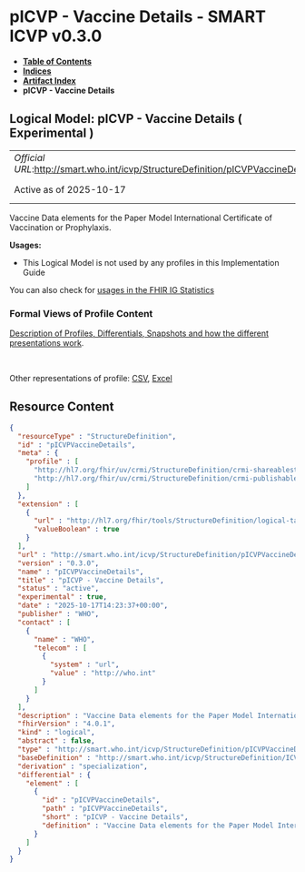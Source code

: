 # pICVP - Vaccine Details - SMART ICVP v0.3.0

* [**Table of Contents**](toc.md)
* [**Indices**](indices.md)
* [**Artifact Index**](artifacts.md)
* **pICVP - Vaccine Details**

## Logical Model: pICVP - Vaccine Details ( Experimental ) 

| | |
| :--- | :--- |
| *Official URL*:http://smart.who.int/icvp/StructureDefinition/pICVPVaccineDetails | *Version*:0.3.0 |
| Active as of 2025-10-17 | *Computable Name*:pICVPVaccineDetails |

 
Vaccine Data elements for the Paper Model International Certificate of Vaccination or Prophylaxis. 

**Usages:**

* This Logical Model is not used by any profiles in this Implementation Guide

You can also check for [usages in the FHIR IG Statistics](https://packages2.fhir.org/xig/smart.who.int.icvp|current/StructureDefinition/pICVPVaccineDetails)

### Formal Views of Profile Content

 [Description of Profiles, Differentials, Snapshots and how the different presentations work](http://build.fhir.org/ig/FHIR/ig-guidance/readingIgs.html#structure-definitions). 

 

Other representations of profile: [CSV](StructureDefinition-pICVPVaccineDetails.csv), [Excel](StructureDefinition-pICVPVaccineDetails.xlsx) 



## Resource Content

```json
{
  "resourceType" : "StructureDefinition",
  "id" : "pICVPVaccineDetails",
  "meta" : {
    "profile" : [
      "http://hl7.org/fhir/uv/crmi/StructureDefinition/crmi-shareablestructuredefinition",
      "http://hl7.org/fhir/uv/crmi/StructureDefinition/crmi-publishablestructuredefinition"
    ]
  },
  "extension" : [
    {
      "url" : "http://hl7.org/fhir/tools/StructureDefinition/logical-target",
      "valueBoolean" : true
    }
  ],
  "url" : "http://smart.who.int/icvp/StructureDefinition/pICVPVaccineDetails",
  "version" : "0.3.0",
  "name" : "pICVPVaccineDetails",
  "title" : "pICVP - Vaccine Details",
  "status" : "active",
  "experimental" : true,
  "date" : "2025-10-17T14:23:37+00:00",
  "publisher" : "WHO",
  "contact" : [
    {
      "name" : "WHO",
      "telecom" : [
        {
          "system" : "url",
          "value" : "http://who.int"
        }
      ]
    }
  ],
  "description" : "Vaccine Data elements for the Paper Model International Certificate of Vaccination or Prophylaxis.",
  "fhirVersion" : "4.0.1",
  "kind" : "logical",
  "abstract" : false,
  "type" : "http://smart.who.int/icvp/StructureDefinition/pICVPVaccineDetails",
  "baseDefinition" : "http://smart.who.int/icvp/StructureDefinition/ICVPVaccineDetails",
  "derivation" : "specialization",
  "differential" : {
    "element" : [
      {
        "id" : "pICVPVaccineDetails",
        "path" : "pICVPVaccineDetails",
        "short" : "pICVP - Vaccine Details",
        "definition" : "Vaccine Data elements for the Paper Model International Certificate of Vaccination or Prophylaxis."
      }
    ]
  }
}

```
